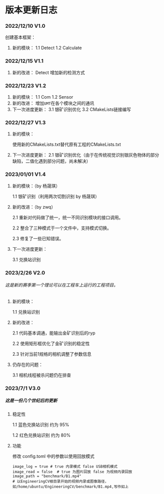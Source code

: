 # 版本更新日志

### 2022/12/10 V1.0

创建基本框架：
1. 新的模块：
   1.1 Detect 
   1.2 Calculate 

### 2022/12/15 V1.1

1. 新的改进：
   Detect 增加新的检测方式

### 2022/12/23 V1.2

1. 新的模块：
   1.1 Com 
   1.2 Sensor 
2. 新的改进：
   增加`UMT`在各个模块之间的通讯
3. 下一次进度更新：
   3.1 银矿识别优化
   3.2 CMakeLists链接编写

### 2022/12/27 V1.3

1. 新的模块：

   使用新的CMakeLists.txt替代原有工程的CMakeLists.txt

2. 下一次进度更新：
   2.1 银矿识别优化（由于在传统视觉识别银灰色物体的部分缺陷，二值化遇到部分问题，尚未解决）

### 2023/01/01 V1.4

1. 新的模块：（by 杨晟琪）

   1.1 银矿识别（利用两次切割识别 by 杨晟琪）

2. 新的改进：（by zwq）

   2.1 重新对代码做了统一，统一不同识别模块的接口调用。

   2.2 整合了三种模式于一个文件中，支持模式切换。

   2.3 修复了一些已知错误。

3. 下一次进度更新：

   3.1 兑换站识别

### 2023/2/26 V2.0

###### 这是新的赛季第一个理论可以在工程车上运行的工程项目。

1. 新的模块：

   1.1 兑换站识别

2. 新的改进：

   2.1 代码基本调通，能输出金矿识别后的ryp

   2.2 使用矩形框优化了金矿识别的稳定性

   2.3 针对当前1规格的相机调整了参数信息

3. 仍存在的问题：

   3.1 相机线程被杀问题仍在排查

### 2023/7/1 V3.0

##### 这是一份几个世纪后的更新
1. 稳定性

   1.1 蓝色兑换站识别 约为 95%

   1.2 红色兑换站识别 约为 80%

2. 功能

   修改 config.toml 中的参数以使用回放模式
   ```
   image_log = true # true 内录模式 false USB相机模式
   image_read = false  # true 为图片回放 false 为视频内录回放
   image_path = "benchmark/B1.mp4" 
   # 以EngineeringCV根目录开始的视频内录或图像路径，如/home/ubuntu/EngineeringCV/benchmark/B1.mp4,写作如上
   ```

